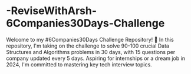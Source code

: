 # -ReviseWithArsh-6Companies30Days-Challenge
 Welcome to my #6Companies30Days Challenge Repository! 🚀 In this repository, I'm taking on the challenge to solve 90-100 crucial Data Structures and Algorithms problems in 30 days, with 15 questions per company updated every 5 days. Aspiring for internships or a dream job in 2024, I'm committed to mastering key tech interview topics.
